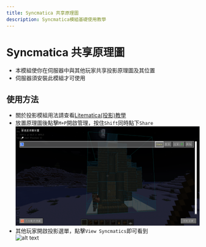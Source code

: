 ```yaml
---
title: Syncmatica 共享原理圖
description: Syncmatica模組基礎使用教學
---
```


# Syncmatica 共享原理圖
* 本模組使你在伺服器中與其他玩家共享投影原理圖及其位置
* 伺服器須安裝此模組才可使用

## 使用方法
* 關於投影模組用法請查看[Litematica(投影)教學](/docs/mod/use/litematica/litematica)
* 放置原理圖後點擊`M+P`開啟管理，按住`Shift`同時點下`Share`\
  ![alt text](image-11.png)
* 其他玩家開啟投影選單，點擊`View Syncmatics`即可看到\
  ![alt text](recording-8.gif)
